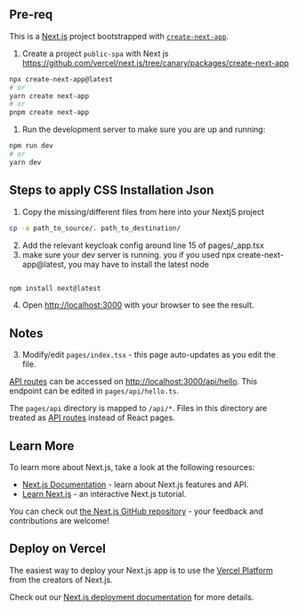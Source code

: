 ## Pre-req
This is a [Next.js](https://nextjs.org/) project bootstrapped with [`create-next-app`](https://github.com/vercel/next.js/tree/canary/packages/create-next-app).
1. Create a project ```public-spa``` with Next js https://github.com/vercel/next.js/tree/canary/packages/create-next-app 

```sh
npx create-next-app@latest
# or
yarn create next-app
# or
pnpm create next-app
```
1. Run the development server to make sure you are up and running:

```bash
npm run dev
# or
yarn dev
```


##  Steps to apply CSS Installation Json
1. Copy the missing/different files from here into your NextjS project 
``` sh
cp -a path_to_source/. path_to_destination/
```

2. Add the relevant keycloak config around line 15 of pages/_app.tsx
3. make sure your dev server is running. you if you used npx create-next-app@latest, you may have to install the latest node
``` sh

npm install next@latest

```

4. Open [http://localhost:3000](http://localhost:3000) with your browser to see the result.


## Notes
3. Modify/edit `pages/index.tsx` - this page auto-updates as you edit the file.


[API routes](https://nextjs.org/docs/api-routes/introduction) can be accessed on [http://localhost:3000/api/hello](http://localhost:3000/api/hello). This endpoint can be edited in `pages/api/hello.ts`.

The `pages/api` directory is mapped to `/api/*`. Files in this directory are treated as [API routes](https://nextjs.org/docs/api-routes/introduction) instead of React pages.

## Learn More

To learn more about Next.js, take a look at the following resources:

- [Next.js Documentation](https://nextjs.org/docs) - learn about Next.js features and API.
- [Learn Next.js](https://nextjs.org/learn) - an interactive Next.js tutorial.

You can check out [the Next.js GitHub repository](https://github.com/vercel/next.js/) - your feedback and contributions are welcome!

## Deploy on Vercel

The easiest way to deploy your Next.js app is to use the [Vercel Platform](https://vercel.com/new?utm_medium=default-template&filter=next.js&utm_source=create-next-app&utm_campaign=create-next-app-readme) from the creators of Next.js.

Check out our [Next.js deployment documentation](https://nextjs.org/docs/deployment) for more details.